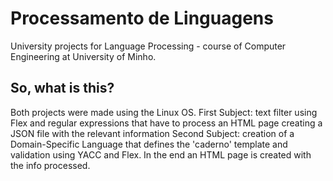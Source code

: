 # Processamento de Linguagens
University projects for Language Processing - course of Computer Engineering at University of Minho.

## So, what is this?
Both projects were made using the Linux OS.
First Subject: text filter using Flex and regular expressions that have to process an HTML page creating a JSON file with the relevant information
Second Subject: creation of a Domain-Specific Language that defines the 'caderno' template and validation using YACC and Flex. In the end an HTML page is created with the info processed.
